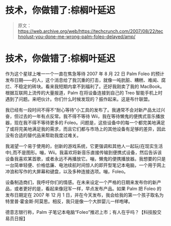 # 技术，你做错了:棕榈叶延迟

> 原文：<https://web.archive.org/web/https://techcrunch.com/2007/08/22/technolust-you-done-me-wrong-palm-foleo-delayed/amp/>

# 技术，你做错了:棕榈叶延迟

作为这个星球上唯一一个一直在焦急等待 2007 年 8 月 22 日 Palm Foleo 的预计发布日期——的人，这个消息给了我沉重的打击，就像一吨肮脏、糟糕、难闻、腐烂、不稳定的砖块。看来我短期内拿不到福利了。还好我刚卖了我的 MacBook。根据互联网上流传的大量报道，Palm 在将设备连接到自己的 Treo 智能手机上时遇到了问题。来吧伙计。你们什么时候发现的？振作起来。这是布什联盟。

我已经有一段时间不得不“耐心等待”小工具的发布了。我通常不会对新产品太过兴奋，但过去的一年有点反常。我不得不等待 Wii，我在等待懒鬼的便携式音乐播放器，现在我不得不等待更多的 Foleo。问题是，这些设备中的每一个都完美地满足了或将完美地满足我的需求，而且它们都与市场上的其他设备有足够的差异，因此没有合适的替代品来帮助我度过难关。

我渴望一个易于使用的，创新的游戏系统，它更强调和其他人一起玩(在现实生活中),而不是图形。嘣，Wii。我喜欢将新音乐直接传输到便携式设备，然后告诉该设备我喜欢某首歌，或者永远不再播放它。嘣，懒鬼的便携播放器。我想要的只是一台简单轻便、价格低廉、电池续航时间惊人的即开型笔记本电脑，一个用于网上冲浪和写作的大屏幕和键盘，以及多种连接选项。嘣，Foleo。

设备制造商们，我呼吁你们的情感。在未来设定一个严格的日期来发布你的新产品，或者更好的是，看起来像冠军一样，早点发布产品。如果 Palm 把 Foleo 的发布日期定在 2007 年 12 月 1 日，并在今天发布，我会给我的第一个孩子取名为特里普·霍金斯·阿莫思。相反，我只是像一个大胖婴儿一样咆哮。

德意志银行称，Palm 子笔记本电脑“Foleo”推迟上市；有人在乎吗？【科技股交易员日报】